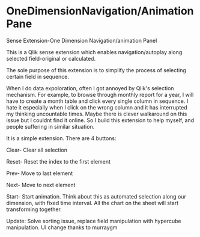 # OneDimensionNavigation/AnimationPane
Sense Extension-One Dimension Navigation/animation Panel

This is a Qlik sense extension which enables navigation/autoplay along selected field-original or calculated.

The sole purpose of this extension is to simplify the process of selecting certain field in sequence.

When I do data expoloration, often I got annoyed by Qlik's selection mechanism. For example, to browse through monthly report for a year, I will have to create a month table and click every single column in sequence. I hate it especially when I click on the wrong column and it has interrupted my thinking uncountable times. 
Maybe there is clever walkaround on this issue but I couldnt find it online. So I build this extension to help myself, and people suffering in similar situation.

It is a simple extension. There are 4 buttons:

Clear- Clear all selection

Reset- Reset the index to the first element

Prev- Move to last element

Next- Move to next element

Start- Start animation. Think about this as automated selection along our dimension, with fixed time interval. All the chart on the sheet will start transforming together.

Update:
Solve sorting issue, replace field manipulation with hypercube manipulation.
UI change thanks to murraygm